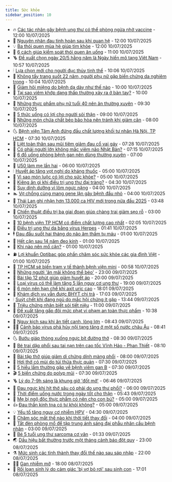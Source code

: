 ```yaml
---
title: Sức khỏe
sidebar_position: 10
---
```


<!-- vnexpress-suc-khoe:START -->
- 🔥 [Các tác nhân gây bệnh ung thư có thể phòng ngừa nhờ vaccine](https://vnexpress.net/cac-tac-nhan-gay-benh-ung-thu-co-the-phong-ngua-nho-vaccine-4912648.html) - 12:00 10/07/2025
- 🥰 [Nguyên nhân đau tinh hoàn sau khi quan hệ](https://vnexpress.net/nguyen-nhan-dau-tinh-hoan-sau-khi-quan-he-4912589.html) - 12:00 10/07/2025
- 💡 [Ba thói quen mùa hè giúp tim khỏe](https://vnexpress.net/ba-thoi-quen-mua-he-giup-tim-khoe-4912378.html) - 12:00 10/07/2025
- 🤗 [6 cách giúp kiểm soát thói quen ăn uống](https://vnexpress.net/6-cach-giup-kiem-soat-thoi-quen-an-uong-4912366.html) - 11:00 10/07/2025
- 🪜 [Đề xuất chọn ngày 20/5 hằng năm là Ngày hiến mô tạng Việt Nam](https://vnexpress.net/de-xuat-chon-ngay-20-5-hang-nam-la-ngay-hien-mo-tang-viet-nam-4912641.html) - 10:57 10/07/2025
- 🕯 [Lựa chọn mới cho người đục thủy tinh thể](https://vnexpress.net/lua-chon-moi-cho-nguoi-duc-thuy-tinh-the-4912559.html) - 10:06 10/07/2025
- 🤭 [Không tẩy trang suốt 22 năm, người phụ nữ gặp biến chứng da nghiêm trọng](https://vnexpress.net/khong-tay-trang-suot-22-nam-nguoi-phu-nu-gap-bien-chung-da-nghiem-trong-4912636.html) - 10:04 10/07/2025
- 👀 [Giảm hôi miệng do bệnh dạ dày như thế nào](https://vnexpress.net/giam-hoi-mieng-do-benh-da-day-nhu-the-nao-4912596.html) - 10:00 10/07/2025
- 🌋 [Tại sao viêm khớp dạng thấp thường xảy ra ở bàn tay?](https://vnexpress.net/tai-sao-viem-khop-dang-thap-thuong-xay-ra-o-ban-tay-4912421.html) - 10:00 10/07/2025
- 🫶 [Những thực phẩm phụ nữ tuổi 40 nên ăn thường xuyên](https://vnexpress.net/nhung-thuc-pham-phu-nu-tuoi-40-nen-an-thuong-xuyen-4912442.html) - 09:30 10/07/2025
- 🦆 [5 thức uống có lợi cho người sỏi thận](https://vnexpress.net/5-thuc-uong-co-loi-cho-nguoi-soi-than-4912500.html) - 09:00 10/07/2025
- 🚀 [Những món chứa chất béo bão hòa nên tránh khi giảm cân](https://vnexpress.net/nhung-mon-chua-chat-beo-bao-hoa-nen-tranh-khi-giam-can-4912303.html) - 08:00 10/07/2025
- 🌜 [Bệnh viện Tâm Anh đứng đầu chất lượng khối tư nhân Hà Nội, TP HCM](https://vnexpress.net/benh-vien-tam-anh-dung-dau-chat-luong-khoi-tu-nhan-ha-noi-tp-hcm-4912516.html) - 07:30 10/07/2025
- 🧰 [Liệt toàn thân sau mũi tiêm giảm đau cổ vai gáy](https://vnexpress.net/liet-toan-than-sau-mui-tiem-giam-dau-co-vai-gay-4912408.html) - 07:28 10/07/2025
- 💫 [Có phải người lớn không mắc viêm não Nhật Bản?](https://vnexpress.net/co-phai-nguoi-lon-khong-mac-viem-nao-nhat-ban-4912490.html) - 07:15 10/07/2025
- 🌝 [6 đồ uống phòng bệnh gan nên dùng thường xuyên](https://vnexpress.net/6-do-uong-phong-benh-gan-nen-dung-thuong-xuyen-4912409.html) - 07:00 10/07/2025
- 🗽 [U50 làm mẹ lần hai](https://vnexpress.net/u50-lam-me-lan-hai-4912339.html) - 06:00 10/07/2025
- 🕯 [Huyết áp tăng vọt nghi do kháng thuốc](https://vnexpress.net/huyet-ap-tang-vot-nghi-do-khang-thuoc-4912288.html) - 05:00 10/07/2025
- 🦅 [Vì sao món luộc có lợi cho sức khỏe?](https://vnexpress.net/vi-sao-mon-luoc-co-loi-cho-suc-khoe-4911979.html) - 05:00 10/07/2025
- 🦆 [Kiêng ăn gì khi điều trị ung thư đại tràng?](https://vnexpress.net/kieng-an-gi-khi-dieu-tri-ung-thu-dai-trang-4912412.html) - 04:30 10/07/2025
- 🎊 [Suy dinh dưỡng vì lõm ngực nặng](https://vnexpress.net/suy-dinh-duong-vi-lom-nguc-nang-4912365.html) - 04:00 10/07/2025
- 🏊 [Vợ chồng cùng mang gene lặn gây bệnh đầu nhỏ](https://vnexpress.net/vo-chong-cung-mang-gene-lan-gay-benh-dau-nho-4912325.html) - 04:00 10/07/2025
- 📝 [Thái Lan ghi nhận hơn 13.000 ca HIV mới trong nửa đầu 2025](https://vnexpress.net/thai-lan-ghi-nhan-hon-13-000-ca-hiv-moi-trong-nua-dau-2025-4912385.html) - 03:48 10/07/2025
- 💯 [Chiến thuật điều trị ba giai đoạn giúp chàng trai giảm sẹo rỗ](https://vnexpress.net/chien-thuat-dieu-tri-ba-giai-doan-giup-chang-trai-giam-seo-ro-4912294.html) - 03:00 10/07/2025
- 🌊 [10 bệnh viện TP HCM có điểm chất lượng cao nhất](https://vnexpress.net/10-benh-vien-tp-hcm-co-diem-chat-luong-cao-nhat-4912297.html) - 02:05 10/07/2025
- 🚀 [Điều trị ung thư da bằng virus Herpes](https://vnexpress.net/dieu-tri-ung-thu-da-bang-virus-herpes-4912046.html) - 01:41 10/07/2025
- 🕴 [Đau đầu suốt hai tháng do não âm thầm tụ máu](https://vnexpress.net/dau-dau-suot-hai-thang-do-nao-am-tham-tu-mau-4912100.html) - 01:00 10/07/2025
- 🗽 [Hết cận sau 14 năm đeo kính](https://vnexpress.net/het-can-sau-14-nam-deo-kinh-4912081.html) - 01:00 10/07/2025
- 🎡 [Khi nào nên mổ cận?](https://vnexpress.net/khi-nao-nen-mo-can-4906096.html) - 01:00 10/07/2025
- ⛽️ [Lợi khuẩn Optibac góp phần chăm sóc sức khỏe các gia đình Việt](https://vnexpress.net/loi-khuan-optibac-gop-phan-cham-soc-suc-khoe-cac-gia-dinh-viet-4905207.html) - 01:00 10/07/2025
- 🦆 [TP HCM sẽ biến trạm y tế thành bệnh viện mini](https://vnexpress.net/tp-hcm-se-bien-tram-y-te-thanh-benh-vien-mini-4912242.html) - 00:58 10/07/2025
- 🤩 [Những người &#39;ăn mãi không thể béo&#39;](https://vnexpress.net/nhung-nguoi-an-mai-khong-the-beo-4911631.html) - 23:00 09/07/2025
- 🦒 [Bài tập 12 phút giúp giảm huyết áp](https://vnexpress.net/suc-khoe-cam-nang-bai-tap-12-phut-giup-giam-huyet-ap-4912144.html) - 20:00 09/07/2025
- 💫 [Loại virus có thể làm tăng 5 lần nguy cơ ung thư](https://vnexpress.net/loai-virus-co-the-lam-tang-5-lan-nguy-co-ung-thu-4912157.html) - 19:00 09/07/2025
- 🐘 [6 món nên hạn chế khi axit uric cao](https://vnexpress.net/suc-khoe-cam-nang-6-mon-nen-han-che-khi-axit-uric-cao-4911567.html) - 18:01 09/07/2025
- 🚀 [Khám dịch vụ vẫn được BHYT chi trả](https://vnexpress.net/kham-dich-vu-van-duoc-bhyt-chi-tra-4911783.html) - 17:03 09/07/2025
- 🕯 [Suýt chết khi đang ngủ do mắc hội chứng ít gặp](https://vnexpress.net/suyt-chet-khi-dang-ngu-do-mac-hoi-chung-it-gap-4912202.html) - 13:44 09/07/2025
- 🦏 [Triệu chứng nhận biết sỏi tiết niệu](https://vnexpress.net/trieu-chung-nhan-biet-soi-tiet-nieu-4912162.html) - 11:00 09/07/2025
- 🦄 [Đề xuất tăng gấp đôi mức phạt vi phạm an toàn thực phẩm](https://vnexpress.net/de-xuat-tang-gap-doi-muc-phat-vi-pham-an-toan-thuc-pham-4912143.html) - 10:38 09/07/2025
- 🦒 [Nguy kịch sau khi ăn tiết canh, lòng lợn](https://vnexpress.net/nguy-kich-sau-khi-an-tiet-canh-long-lon-4912076.html) - 08:43 09/07/2025
- 👨‍🏫 [Cảnh báo virus phá hủy nội tạng tăng ở một số nước châu Âu](https://vnexpress.net/canh-bao-virus-pha-huy-noi-tang-tang-o-mot-so-nuoc-chau-au-4912097.html) - 08:41 09/07/2025
- 🌜 [Bướu giáp thòng xuống ngực bít đường thở](https://vnexpress.net/buou-giap-thong-xuong-nguc-bit-duong-tho-4911968.html) - 08:30 09/07/2025
- 🚀 [Bé trai dập phổi sau tai nạn trên cao tốc Vĩnh Hảo - Phan Thiết](https://vnexpress.net/be-trai-dap-phoi-sau-tai-nan-tren-cao-toc-vinh-hao-phan-thiet-4912031.html) - 08:10 09/07/2025
- 💃 [Bài tập thở giúp giảm di chứng dính màng phổi](https://vnexpress.net/bai-tap-tho-giup-giam-di-chung-dinh-mang-phoi-4912042.html) - 08:00 09/07/2025
- 💯 [Hơi thở có mùi do túi thừa thực quản](https://vnexpress.net/hoi-tho-co-mui-do-tui-thua-thuc-quan-4912045.html) - 07:30 09/07/2025
- 🤔 [5 hiểu lầm thường gặp về bệnh viêm gan B](https://vnexpress.net/5-hieu-lam-thuong-gap-ve-benh-viem-gan-b-4912043.html) - 07:30 09/07/2025
- 🎬 [5 biến chứng do polyp mũi](https://vnexpress.net/5-bien-chung-do-polyp-mui-4911869.html) - 07:30 09/07/2025
- 🪜 [Lý do 7-9h sáng là khung giờ &#39;đốt mỡ&#39;](https://vnexpress.net/ly-do-7-9h-sang-la-khung-gio-dot-mo-4911529.html) - 06:46 09/07/2025
- 🦣 [Đau ngực khi hít thở sâu có phải do ung thư phổi?](https://vnexpress.net/dau-nguc-khi-hit-tho-sau-co-phai-do-ung-thu-phoi-4911858.html) - 06:00 09/07/2025
- 🧐 [Thời điểm uống nước trong ngày tốt cho thận](https://vnexpress.net/thoi-diem-uong-nuoc-trong-ngay-tot-cho-than-4911128.html) - 05:43 09/07/2025
- 🤡 [Mẹ bị ngộ độc thực phẩm có nên cho con bú?](https://vnexpress.net/me-bi-ngo-doc-thuc-pham-co-nen-cho-con-bu-4911937.html) - 05:00 09/07/2025
- 👍 [Đau thần kinh tọa có tự khỏi không?](https://vnexpress.net/dau-than-kinh-toa-co-tu-khoi-khong-4911785.html) - 05:00 09/07/2025
- 💡 [Yếu tố tăng nguy cơ nhiễm HPV](https://vnexpress.net/yeu-to-tang-nguy-co-nhiem-hpv-4898546.html) - 04:30 09/07/2025
- 💯 [Chăm sóc mắt thế nào khi thời tiết thay đổi](https://vnexpress.net/cham-soc-mat-the-nao-khi-thoi-tiet-thay-doi-4911829.html) - 04:00 09/07/2025
- 🧠 [Tắt đèn phòng mổ để tập trung ánh sáng đại phẫu nhãn cầu bệnh nhân](https://vnexpress.net/tat-den-phong-mo-de-tap-trung-anh-sang-dai-phau-nhan-cau-benh-nhan-4911614.html) - 03:00 09/07/2025
- 🎡 [Bé 5 tuổi ung thư sarcoma cơ vân](https://vnexpress.net/be-5-tuoi-ung-thu-sarcoma-co-van-4911695.html) - 01:33 09/07/2025
- 🌏 [Dấu hiệu bất thường trước một tháng cảnh báo đột quỵ](https://vnexpress.net/suc-khoe-cam-nang-dau-hieu-bat-thuong-truoc-mot-thang-canh-bao-dot-quy-4911447.html) - 23:00 08/07/2025
- ⚗️ [Mức sinh các tỉnh thành thay đổi thế nào sau sáp nhập](https://vnexpress.net/muc-sinh-cac-tinh-thanh-thay-doi-the-nao-sau-sap-nhap-4911505.html) - 22:00 08/07/2025
- 👨‍🏫 [Gan nhiễm mỡ](https://vnexpress.net/suc-khoe/cam-nang/gan-nhiem-mo-350) - 18:00 08/07/2025
- 🤖 [Rối loạn sinh lý do cảm giác &#39;bị vợ bỏ rơi&#39; sau sinh con](https://vnexpress.net/roi-loan-sinh-ly-do-cam-giac-bi-vo-bo-roi-sau-sinh-con-4911293.html) - 17:01 08/07/2025<!-- vnexpress-suc-khoe:END -->
